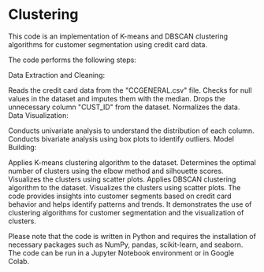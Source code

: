 # Clustering
 This code is an implementation of K-means and DBSCAN clustering algorithms for customer segmentation using credit card data. 
 
 The code performs the following steps:

Data Extraction and Cleaning:

Reads the credit card data from the "CCGENERAL.csv" file.
Checks for null values in the dataset and imputes them with the median.
Drops the unnecessary column "CUST_ID" from the dataset.
Normalizes the data.
Data Visualization:

Conducts univariate analysis to understand the distribution of each column.
Conducts bivariate analysis using box plots to identify outliers.
Model Building:

Applies K-means clustering algorithm to the dataset.
Determines the optimal number of clusters using the elbow method and silhouette scores.
Visualizes the clusters using scatter plots.
Applies DBSCAN clustering algorithm to the dataset.
Visualizes the clusters using scatter plots.
The code provides insights into customer segments based on credit card behavior and helps identify patterns and trends. It demonstrates the use of clustering algorithms for customer segmentation and the visualization of clusters.

Please note that the code is written in Python and requires the installation of necessary packages such as NumPy, pandas, scikit-learn, and seaborn. The code can be run in a Jupyter Notebook environment or in Google Colab.
